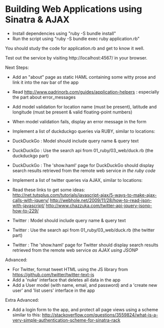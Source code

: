 
# Building Web Applications using Sinatra & AJAX

* Install dependencies using "ruby -S bundle install"
* Run the script using "ruby -S bundle exec ruby application.rb"

You should study the code for application.rb and get to know it well.


Test out the service by visiting http://localhost:4567/ in your browser.

Next Steps:

* Add an "about" page as static HAML containing some witty prose and link it into the nav bar of the app
* Read http://www.padrinorb.com/guides/application-helpers : especially the part about error_messages 
* Add model validation for location name (must be present), latitude and longitude (must be present & valid floating-point numbers)
* When model validation fails, display an error message in the form

* Implement a list of duckduckgo queries via RUBY, similar to locations:
* DuckDuckGo : Model should include query name & query text
* DuckDuckGo : Use the search api from 01_ruby/03_web/duck.rb (the duckduckgo part)
* DuckDuckGo : The 'show.haml' page for DuckDuckGo should display search results retrieved from the remote web service *in the ruby code*

* Implement a list of twitter queries via AJAX, similar to locations:
* Read these links to get some ideas:
  http://net.tutsplus.com/tutorials/javascript-ajax/5-ways-to-make-ajax-calls-with-jquery/
  http://webhole.net/2009/11/28/how-to-read-json-with-javascript/
  http://www.chazzuka.com/twitter-api-jquery-jsonp-how-to-229/
* Twitter : Model should include query name & query text
* Twitter : Use the search api from 01_ruby/03_web/duck.rb (the twitter part)
* Twitter : The 'show.haml' page for Twitter should display search results retrieved from the remote web service *as AJAX using JSONP*

Advanced:

* For Twitter, format tweet HTML using the JS library from https://github.com/twitter/twitter-text-js
* Add a 'nuke' interface that deletes all data in the app
* Add a User model (with name, email, and password) and a 'create new user' and 'list users' interface in the app

Extra Advanced:

* Add a login form to the app, and protect all page views using a scheme similar to this:
  http://stackoverflow.com/questions/3559824/what-is-a-very-simple-authentication-scheme-for-sinatra-rack
